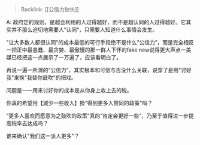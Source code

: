 > Backlink: [[公信力缺失]]

A: 政府定的规则，是越会利用的人过得越好，而不是越认同的人过得越好。它其实并不那么迫切地需要人“认同“，只需要人知道什么事情会发生。

"让大多数人都很认同"的成本最低的可行手段绝不是什么”公信力”，而是完全相反一把正中最愚蠢、最贪婪、最傲慢的那一群人下怀的fake new说得更大声点一美媒已经把这一点展示了一万遍了，应该看明白了。

再说一遍一所渭的“公信力”，其实根本和可信与否没什么关联，说穿了是用"讨好我"来换"我替你鼓吹"的把戏。

问题是一—用来讨好你的成本是从你身上收上去的税。

你真的希望用【減少一些收入】換“得到更多人赞同的政策"吗？

“更多人喜欢而愿意为之鼓吹的政策"真的”肯定会更好一些“，乃至于值得进一步提高税率去达成吗？

谁来确认"我们这一派人更多"？
